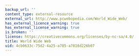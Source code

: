 ```yaml
---
backup_url: ''
content_type: external-resource
external_url: http://www.pcwebopedia.com/World_Wide_Web/
has_external_licence_warning: true
has_external_license_warning: true
is_broken: ''
license: https://creativecommons.org/licenses/by-nc-sa/4.0/
title: World Wide Web
uid: 4cb0633c-75d2-4a25-a785-a7818d226b07
---
```

